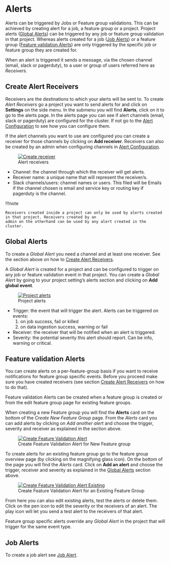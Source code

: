 # Alerts

Alerts can be triggered by Jobs or Feature group validations. This can be achieved by creating alert for a job, 
a feature group or a project. Project alerts ([Global Alerts](#global-alerts)) can be triggered by any job or feature 
group validation in that project. 
Whereas alerts created for a job ([Job Alerts](#job-alerts)) or a feature group ([Feature validation Alerts](#feature-validation-alerts)) 
are only triggered by the specific job or feature group they are created for. 

When an alert is triggered it sends a message, via the chosen channel (email, slack or pagerduty), to a user or 
group of users referred here as _Receivers_. 

## Create Alert Receivers

Receivers are the destinations to which your alerts will be sent to.
To create _Alert Receivers_ go a project you want to send alerts for and click on **Settings** on the side menu.
In the submenu you will find **Alerts**, click on it to go to the alerts page. In the alerts page you can see if 
alert channels (email, slack or pagerduty) are configured for the cluster. If not go to the 
[Alert Configuration](../admin/alert.md) to see how you can configure them. 

If the alert channels you want to use are configured you can create a receiver for those channels by clicking on **Add 
receiver**. Receivers can also be created by an admin when configuring channels in [Alert Configuration](../admin/alert.md). 

<figure>
  <a href="../../assets/images/alerts/create-receiver.png">
    <img src="../../assets/images/alerts/create-receiver.png" alt="Create receiver"/>
  </a>
  <figcaption>Alert receivers</figcaption>
</figure>

- Channel: the channel through which the receiver will get alerts.
- Receiver name: a unique name that will represent the receiver/s.
- Slack channels/users: channel names or users. This filed will be Emails if the channel chosen is email and service 
  key or routing key if pagerduty is the channel.

!!!note
   
    Receivers created inside a project can only be used by alerts created in that project. Receivers created by an 
    admin on the otherhand can be used by any alert created in the cluster.

## Global Alerts

To create a _Global Alert_ you need a channel and at least one receiver. See the section above on how to 
[Create Alert Receivers](#create-alert-receivers).

A _Global Alert_ is created for a project and can be configured to trigger on any job or feature validation event in 
that project. You can create a _Global Alert_ by going to your project setting’s alerts section and clicking on 
**Add global event**. 

<figure>
  <a href="../../assets/images/alerts/project-alerts.png">
    <img src="../../assets/images/alerts/project-alerts.png" alt="Project alerts"/>
  </a>
  <figcaption>Project alerts</figcaption>
</figure>

- Trigger: the event that will trigger the alert. Alerts can be triggered on events:
    1. on job success, fail or killed
    2. on data ingestion success, warning or fail
- Receiver: the receiver that will be notified when an alert is triggered.
- Severity: the potential severity this alert should report. Can be info, warning or critical.

## Feature validation Alerts

You can create alerts on a per-feature-group basis if you want to receive notifications for feature group specific 
events. Before you proceed make sure you have created receivers 
(see section [Create Alert Receivers](#create-alert-receivers) on how to do that). 

Feature validation Alerts can be created when a feature group is created or from the edit feature group page for 
existing feature groups.

When creating a new Feature group you will find the **Alerts** card on the bottom of the _Create New Feature Group_ 
page. From the _Alerts_ card you can add alerts by clicking on _Add another alert_ and choose the trigger, 
severity and receiver as explained in the section above.

<figure>
  <a href="../../assets/images/alerts/create-fg-alert.png">
    <img src="../../assets/images/alerts/create-fg-alert.png" alt="Create Feature Validation Alert"/>
  </a>
  <figcaption>Create Feature Validation Alert for New Feature group</figcaption>
</figure>

To create alerts for an existing feature group go to the feature group overview page (by clicking on the magnifying glass 
icon). On the bottom of the page you will find the _Alerts_ card. Click on **Add an alert** and choose the 
trigger, receiver and severity as explained in the [Global Alerts](#global-alerts) section above.

<figure>
  <a href="../../assets/images/alerts/create-fg-alert-existing.png">
    <img src="../../assets/images/alerts/create-fg-alert-existing.png" alt="Create Feature Validation Alert Existing"/>
  </a>
  <figcaption>Create Feature Validation Alert for an Existing Feature Group</figcaption>
</figure>

From here you can also edit existing alerts, test the alerts or delete them. Click on the pen icon to edit the 
severity or the receivers of an alert. The play icon will let you send a test alert to the receivers of that alert.  

Feature group specific alerts override any _Global Alert_ in the project that will trigger for the same event type.

## Job Alerts

To create a job alert see [Job Alert](jobs.md#alerts).
